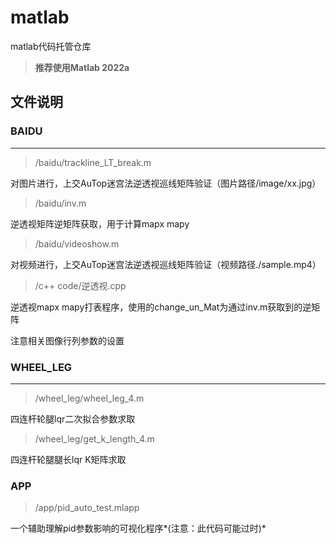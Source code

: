 # matlab
matlab代码托管仓库

> **推荐使用Matlab 2022a**



## 文件说明

### BAIDU

---

> /baidu/trackline_LT_break.m

对图片进行，上交AuTop迷宫法逆透视巡线矩阵验证（图片路径/image/xx.jpg）  



> /baidu/inv.m

逆透视矩阵逆矩阵获取，用于计算mapx mapy  



> /baidu/videoshow.m

对视频进行，上交AuTop迷宫法逆透视巡线矩阵验证（视频路径./sample.mp4）  



> /c++ code/逆透视.cpp

逆透视mapx mapy打表程序，使用的change_un_Mat为通过inv.m获取到的逆矩阵

注意相关图像行列参数的设置  



### WHEEL_LEG

---

> /wheel_leg/wheel_leg_4.m

四连杆轮腿lqr二次拟合参数求取  



> /wheel_leg/get_k_length_4.m

四连杆轮腿腿长lqr K矩阵求取  



### APP

> /app/pid_auto_test.mlapp

一个辅助理解pid参数影响的可视化程序*(注意：此代码可能过时)*  





